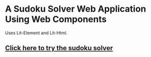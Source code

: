 # A Sudoku Solver Web Application Using Web Components

Uses Lit-Element and Lit-Html.

## [Click here to try the sudoku solver](https://tomcumming.github.io/sudoku-solver)
